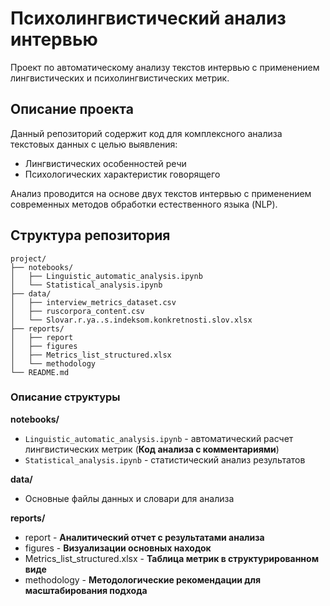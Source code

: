# Психолингвистический анализ интервью

Проект по автоматическому анализу текстов интервью с применением лингвистических и психолингвистических метрик.

## Описание проекта

Данный репозиторий содержит код для комплексного анализа текстовых данных с целью выявления:
- Лингвистических особенностей речи
- Психологических характеристик говорящего

Анализ проводится на основе двух текстов интервью с применением современных методов обработки естественного языка (NLP).


## Структура репозитория

```tree
project/
├── notebooks/
│   ├── Linguistic_automatic_analysis.ipynb
│   └── Statistical_analysis.ipynb
├── data/
│   ├── interview_metrics_dataset.csv
│   ├── ruscorpora_content.csv
│   └── Slovar.r.ya..s.indeksom.konkretnosti.slov.xlsx
├── reports/
│   ├── report
│   ├── figures
│   ├── Metrics_list_structured.xlsx
│   └── methodology
└── README.md
```

### Описание структуры

**notebooks/**
- `Linguistic_automatic_analysis.ipynb` - автоматический расчет лингвистических метрик (**Код анализа с комментариями**)
- `Statistical_analysis.ipynb` - статистический анализ результатов

**data/**
- Основные файлы данных и словари для анализа

**reports/**
- report - **Аналитический отчет с результатами анализа**
- figures - **Визуализации основных находок**
- Metrics_list_structured.xlsx - **Таблица метрик в структурированном виде**
- methodology - **Методологические рекомендации для масштабирования подхода**
